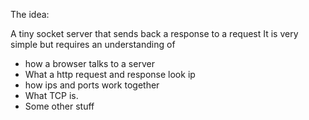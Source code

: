 The idea:

A tiny socket server that sends back a response to a request
It is very simple but requires an understanding of 
- how a browser talks to a server
- What a http request and response look ip
- how ips and ports work together
- What TCP is.
- Some other stuff
